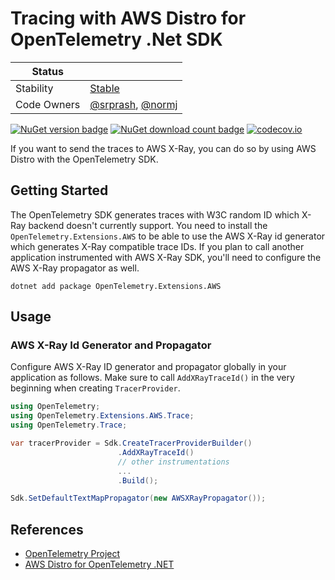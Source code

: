 # Tracing with AWS Distro for OpenTelemetry .Net SDK

| Status      |           |
| ----------- | --------- |
| Stability   | [Stable](../../README.md#stable) |
| Code Owners | [@srprash](https://github.com/srprash), [@normj](https://github.com/normj) |

[![NuGet version badge](https://img.shields.io/nuget/v/OpenTelemetry.Extensions.AWS)](https://www.nuget.org/packages/OpenTelemetry.Extensions.AWS)
[![NuGet download count badge](https://img.shields.io/nuget/dt/OpenTelemetry.Extensions.AWS)](https://www.nuget.org/packages/OpenTelemetry.Extensions.AWS)
[![codecov.io](https://codecov.io/gh/open-telemetry/opentelemetry-dotnet-contrib/branch/main/graphs/badge.svg?flag=unittests-Extensions.AWS)](https://app.codecov.io/gh/open-telemetry/opentelemetry-dotnet-contrib?flags[0]=unittests-Extensions.AWS)

If you want to send the traces to AWS X-Ray, you can do so
by using AWS Distro with the OpenTelemetry SDK.

## Getting Started

The OpenTelemetry SDK generates traces with W3C random ID which X-Ray
backend doesn't currently support. You need to install the
`OpenTelemetry.Extensions.AWS` to be able to use the
AWS X-Ray id generator which generates X-Ray compatible trace IDs.
If you plan to call another application instrumented with AWS X-Ray SDK,
you'll need to configure the AWS X-Ray propagator as well.

```shell
dotnet add package OpenTelemetry.Extensions.AWS
```

## Usage

### AWS X-Ray Id Generator and Propagator

Configure AWS X-Ray ID generator and propagator globally in your
application as follows. Make sure to call `AddXRayTraceId()` in the
very beginning when creating `TracerProvider`.

```csharp
using OpenTelemetry;
using OpenTelemetry.Extensions.AWS.Trace;
using OpenTelemetry.Trace;

var tracerProvider = Sdk.CreateTracerProviderBuilder()
                        .AddXRayTraceId()
                        // other instrumentations
                        ...
                        .Build();

Sdk.SetDefaultTextMapPropagator(new AWSXRayPropagator());
```

## References

- [OpenTelemetry Project](https://opentelemetry.io/)
- [AWS Distro for OpenTelemetry .NET](https://aws-otel.github.io/docs/getting-started/dotnet-sdk)
